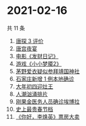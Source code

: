 # 2021-02-16

共 11 条

<!-- BEGIN ZHIHUSEARCH -->
<!-- 最后更新时间 Tue Feb 16 2021 03:05:08 GMT+0800 (CST) -->
1. [唐探 3 评价](https://www.zhihu.com/search?q=唐探3)
1. [唐宫夜宴](https://www.zhihu.com/search?q=唐宫夜宴)
1. [电影《发财日记》](https://www.zhihu.com/search?q=发财日记)
1. [游戏《小小梦魇2》](https://www.zhihu.com/search?q=小小梦魇2)
1. [茅野爱衣疑似参拜靖国神社](https://www.zhihu.com/search?q=茅野爱衣疑似参拜靖国神社)
1. [石家庄新增 1 例本地确诊](https://www.zhihu.com/search?q=石家庄新增)
1. [大年初四迎灶王](https://www.zhihu.com/search?q=大年初四)
1. [人潮汹涌排片](https://www.zhihu.com/search?q=人潮汹涌排片)
1. [刚果金医务人员确诊埃博拉](https://www.zhihu.com/search?q=刚果金埃博拉)
1. [史上最贵春节档](https://www.zhihu.com/search?q=春节档电影票)
1. [《你好，李焕英》票房大卖](https://www.zhihu.com/search?q=《你好，李焕英》)
<!-- END ZHIHUSEARCH -->
